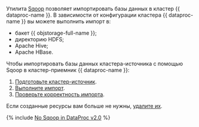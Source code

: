 Утилита [Sqoop](../../../data-proc/operations/sqoop-usage.md) позволяет импортировать базы данных в кластер {{ dataproc-name }}. В зависимости от конфигурации кластера {{ dataproc-name }} вы можете выполнить импорт в:

* бакет {{ objstorage-full-name }};
* директорию HDFS;
* Apache Hive;
* Apache HBase.

Чтобы импортировать базы данных кластера-источника с помощью Sqoop в кластер-приемник {{ dataproc-name }}:

1. [Подготовьте кластер-источник](#prepare).
1. [Выполните импорт](#import).
1. [Проверьте корректность импорта](#check).

Если созданные ресурсы вам больше не нужны, [удалите их](#clear-out).

{% include [No Sqoop in DataProc v2.0](../../../_includes/data-processing/no-sqoop-in-data-processing2.md) %}
